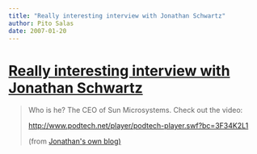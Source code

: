 ```yaml
---
title: "Really interesting interview with Jonathan Schwartz"
author: Pito Salas
date: 2007-01-20
---
```

# [Really interesting interview with Jonathan Schwartz](None)



>
> Who is he? The CEO of Sun Microsystems. Check out the video:
>
> <http://www.podtech.net/player/podtech-player.swf?bc=3F34K2L1>
>
> (from [Jonathan's own
> blog)](<http://blogs.sun.com/jonathan/entry/good_bad_and_brave>)


